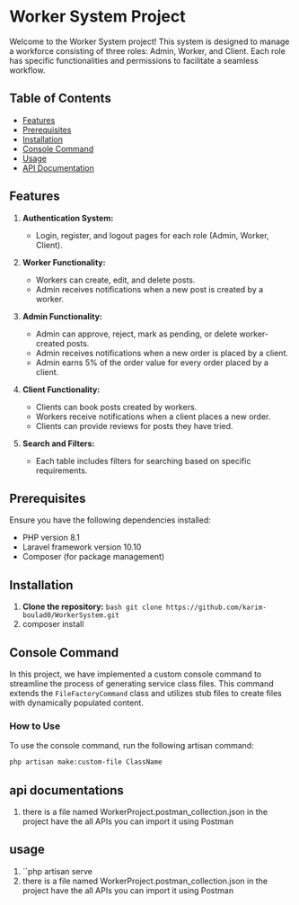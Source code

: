 # Worker System Project

Welcome to the Worker System project! This system is designed to manage a workforce consisting of three roles: Admin, Worker, and Client. Each role has specific functionalities and permissions to facilitate a seamless workflow.

## Table of Contents

-   [Features](#features)
-   [Prerequisites](#prerequisites)
-   [Installation](#installation)
-   [Console Command](#console-command)
-   [Usage](#usage)
-   [API Documentation](#api-documentation)

## Features

1. **Authentication System:**

    - Login, register, and logout pages for each role (Admin, Worker, Client).

2. **Worker Functionality:**

    - Workers can create, edit, and delete posts.
    - Admin receives notifications when a new post is created by a worker.

3. **Admin Functionality:**

    - Admin can approve, reject, mark as pending, or delete worker-created posts.
    - Admin receives notifications when a new order is placed by a client.
    - Admin earns 5% of the order value for every order placed by a client.

4. **Client Functionality:**

    - Clients can book posts created by workers.
    - Workers receive notifications when a client places a new order.
    - Clients can provide reviews for posts they have tried.

5. **Search and Filters:**
    - Each table includes filters for searching based on specific requirements.

## Prerequisites

Ensure you have the following dependencies installed:

-   PHP version 8.1
-   Laravel framework version 10.10
-   Composer (for package management)

## Installation

1. **Clone the repository:**
   `bash
   git clone https://github.com/karim-boulad0/WorkerSystem.git
`
2. composer install

## Console Command

In this project, we have implemented a custom console command to streamline the process of generating service class files. This command extends the `FileFactoryCommand` class and utilizes stub files to create files with dynamically populated content.

### How to Use

To use the console command, run the following artisan command:

```bash
php artisan make:custom-file ClassName
```

## api documentations

1.  there is a file named WorkerProject.postman_collection.json in the project have the all APIs you can import it using Postman

## usage

1. ``php artisan serve
2. there is a file named WorkerProject.postman_collection.json in the project have the all APIs you can import it using Postman
